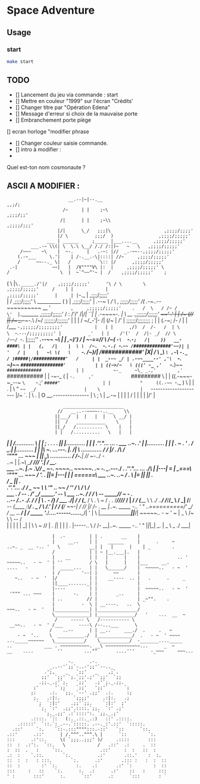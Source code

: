 # Space Adventure

## Usage

### start

```sh
make start
```

## TODO

- [] Lancement du jeu via commande : start
- [] Mettre en couleur "1999" sur l'écran "Crédits'
- [] Changer titre par "Opération Edena"
- [] Message d'erreur si choix de la mauvaise porte
- [] Embranchement porte piège

[] ecran horloge "modifier phrase
- [] Changer couleur saisie commande.
- [] intro à modifier : 
-



Quel est-ton nom cosmonaute ? 



## ASCII A MODIFIER : 

                           __.--|~|--.__                              ,,;/;
                         /~     | |    ;~\                          ,;;;/;;'
                        /|      | |    ;~\\                      ,;;;;/;;;'
                       |/|      \_/   ;;;|\                    ,;;;;/;;;;'
                       |/ \          ;;;/  )                 ,;;;;/;;;;;'
                   ___ | ______     ;_____ |___....__      ,;;;;/;;;;;'
             ___.-~ \\(| \  \.\ \__/ /./ /:|)~   ~   \   ,;;;;/;;;;;'
         /~~~    ~\    |  ~-.     |   .-~: |//  _.-~~--,;;;;/;;;;;'
        (.-~___     \.'|    | /-.__.-\|::::| //~     ,;;;;/;;;;;'
        /      ~~--._ \|   /          `\:: |/      ,;;;;/;;;;;'
     .-|             ~~|   |  /V""""V\ |:  |     ,;;;;/;;;;;' \
    /                   \  |  ~`^~~^'~ |  /    ,;;;;/;;;;;'    ;
   (        \             \|`\._____./'|/    ,;;;;/;;;;;'      '\
  / \        \                             ,;;;;/;;;;;'     /    |
 |            |                          ,;;;;/;;;;;'      |     |
|`-._          |                       ,;;;;/;;;;;'              \
|             /                      ,;;;;/;;;;;'  \              \__________
(             )                 |  ,;;;;/;;;;;'      |        _.--~
 \          \/ \              ,  ;;;;;/;;;;;'       /(     .-~_..--~~~~~~~~~~
 \__         '  `       ,     ,;;;;;/;;;;;'    .   /  \   / /~
 /          \'  |`._______ ,;;;;;;/;;;;;;'    /   :    \/'/'       /|_/|   ``|
| _.-~~~~-._ |   \ __   .,;;;;;;/;;;;;;' ~~~~'   .'    | |       /~ (/\/    ||
/~ _.-~~~-._\    /~/   ;;;;;;;/;;;;;;;'          |    | |       / ~/_-'|-   /|
(/~         \| /' |   ;;;;;;/;;;;;;;;            ;   | |       (.-~;  /-   / |
|            /___ `-,;;;;;/;;;;;;;;'            |   | |      ,/)  /  /-   /  |
 \            \  `-.`---/;;;;;;;;;' |          _'   | |    /'('  /  /|- _/  //
   \           /~~/ `-. |;;;;;''    ______.--~~ ~\  | |  ,~)')  /   | \~-==//
     \      /~(   `-\  `-.`-;   /|    ))   __-####\ | |   (,   /|    |  \
       \  /~.  `-.   `-.( `-.`~~ /##############'~~)| |   '   / |    |   ~\
        \(   \    `-._ /~)_/|  /############'       |X|      /  \     \_\  `\
        ,~`\  `-._  / )#####|/############'   /     | |  _--~ _/ | .-~~____--'
       ,'\  `-._  ~)~~ `################'           | | ((~>/~   \ (((' -_
     ,'   `-.___)~~      `#############             | |           ~-_     ~\_
 _.,'        ,'           `###########              | |            _-~-__    (
|  `-.     ,'              `#########       \       | |          ((.-~~~-~_--~
`\    `-.;'                  `#####"                | |           "     ((.-~~
  `-._   )               \     |   |        .       |  \                 "
      `~~  _/                  |    \               |   `---------------------
        |/~                `.  |     \        .     |  O    __.---------------
         |                   \ ;      \             |   _.-~
         |                    |        |            |  /  |
          |                   |         |           |/'  |


                         _______________________
                       //   __..--~~~~--..__    \\
                      ||___/  |  |   |  |   \ __/ |
                      ||  /   ___________    \    |
                      ||_/   /.......... \    |   |
                      | |   /..........   \   |   |
 _____________________| |  /...........    \  |   |________________
  ;   . . .   .       |_| |...........      | |   | .''."...  ... .
 ___   ..~.         _.' | |..........       | |   |         . ~
  .      '     .   / \_.| |..........       | |   |\ ~.   ._..---._
                  |. /| \ \............     / /   |/ .    /\      /\
    '""" ... ~~~  | \|| _\ \............   / /-.__|      // ~-._./ -\
  ..~             |  |_.~\\ \_____________/ /// '.|     /__       __.\
  ___   ..~.      |_.~   .\\_______________//   _ ~-.  ~~~~..  ~~~~~.
                 .~ -.     \__.---.________/   ______\.
 .''."...  ... ./\        _|      |---|  = |__ \__\===\   '""" ... ~~~
               /  '.  .  |_|=     |---|    | _| \======\ ___   ..~.
   ..~        / .   \      |=     |___|    ||       __. \
             /           _ |_______________|   _.        \
 .''."...  ./                /   \___    ~~  \            \  '" ..   ~~
           /          '' /   \      /         \           /\
 ___   .  /     -- .   /'   __\____/       ____\___.'   --  \ ___   ..~.
         /            /    / \\ --  _____//          ~ - .   \
  ..--  /_..-       ./.   /  _/   _|___  \\       .     -   _/)
       /   ___     ./|__  / _/   (_____ / \\  .          \ ~ /   .
   .  /___////_   /  |   / _/    (_____ \  \\       _./ ..__/
     /___/__/_ \ /  _|  /__/ _-- (_____  \:_\\_____________/      ._
 _  /         \ /_.' | /  /       (_________/ ~~-|
   /           //   _|/  /-              .    __ |..~. _____ -.. '  "
 ..\==========/'   \_/ _/  __      ___..     /  \|
     / _____  \'.______/___....------......__\__/|
 '  |          \     |\__________________|__|___/|  ~~~~~..   - ~  '
  ~ |        _  \   /~      \     \ --  /         \
    | | | | | \_|  |   \     \ ~      //           |
 _. |_| | | | .    |-----..   \       /  /-      __|..~. _____ -.. '  "
      |_|_|_|   _. |       \_  \\ _ ./          ___|
  ~~~  ..   - ~  ' |         \__\___/__...------   |  ~~~~~..   - ~  '
                   |  .-         | | .       __    |
                   |     __..    | |    ______     |      .     ~
..~. _  __ -.. '   \           __| |   |      |    | _        .
                   /             | | ~ |__.___|.   |
                   |    __       | |   |      |    |              .. '
  ~~~~~..   - ~  ' | ''          / \   |      |    |___     __.
  ....   -         |  _____...   | |   \______/    |  ~~~~~..   - ~  '
                   | /        '--| |      ~~       |
     ~..   - ~  '  |/            | |    __----  .. |   .      .     _
                   ||____......._| |               |
                   |----         | |               |  ~~~~~..   - ~  '
   '""" ... ~~~    |       -.    | |       _..     |
                   | ..         // |               | _~"".    .
                   |          -  \ | __----.   ..  \
  ~~~..   - ~  '   |_____________| |_______________/
                   \_____________| |______________/   '    ...  __  ~
                    /     ----- \   /----------- \
   __~~..   - ~  ' /___      ----\ /--...___      \
                  /    ..--      | | __..     ___./  .     .   ~
      - ~  '..    \  __________./  |_____________/  .   - ~  ' ~~~~
  ..._____~~~~~~   \___________/    \___________/  -_______...._____
..            ___ . ~~~~~~~~~~~. __\ ~~~~~~~~~~~~~...      _  ~
__    ....         ''        ...""       ....'''      -_~~~     ~~~...

                         -.      .-.
                  _..--'`;;`-..-';;'`--.._
                .';,    _   `;;'   _    ,;`.
               ;;'  `;;' `;.`;;'.;' `;;'  `;;
              .;;._.;'`;.   `;;'   .;'`;._.;;.
            ;'      '`;;`   `;;'   ';;'`      `;
           ;:     .:.  `;;. `--' .;;'  .:.     :;
            ;.   .:|:.     `;;;;'     .:|:.   .;
             `;  `:|:'    .;;'`;;.    `:|:'  ;'
              `;. `:'  .;;'.::::.`;;.  `:' .;'
                `;._.;;' .:`::::':. `;;._.;'
           .::::. `::   (:._.::._.:)   ::' .::::.
      .:::::'  `::.`:_.--.`:::::. .--._:'.::'  `:::::.
    .::'     `:.    `::-.:::"""":::.-::'   `::      `::.
  .::'      .::'      | /.^^^..^^^.\ |      `::        `:.
  :::      .:'::.     \( `;;;..;;;' )/     .::::       :::
  ::  :  .:':.  `::.   \            /   .::'  .:     .  ::
  :  ::  .   :     `::.              .::'     :  :   ::  :
 .:  :    `.::.       `:.          .:'       .::.'    :  :.
::  :  :   : :::.       `:.      .:'       .::: :   :  :  ::
::  :        :' `:.       :.    .:       .:' `:        :  ::
:::     :   ::    `:.      :.  .:      .:'    ::   :     :::
' :       :::'      :.      `::'      .:      `:::       : `